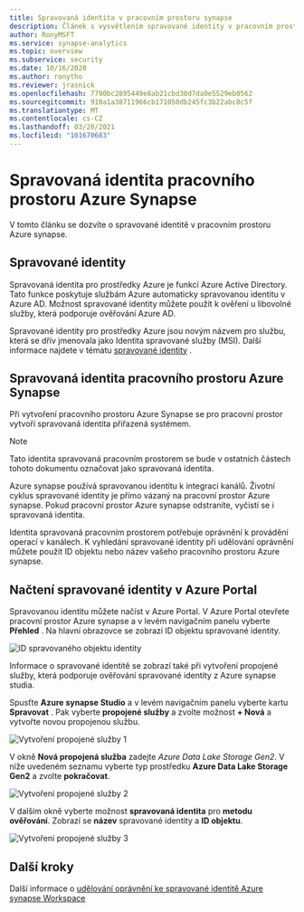 ```yaml
---
title: Spravovaná identita v pracovním prostoru synapse
description: Článek s vysvětlením spravované identity v pracovním prostoru Azure synapse
author: RonyMSFT
ms.service: synapse-analytics
ms.topic: overview
ms.subservice: security
ms.date: 10/16/2020
ms.author: ronytho
ms.reviewer: jrasnick
ms.openlocfilehash: 7790bc2895449e8ab21cbd30d7da0e5529eb0562
ms.sourcegitcommit: 910a1a38711966cb171050db245fc3b22abc8c5f
ms.translationtype: MT
ms.contentlocale: cs-CZ
ms.lasthandoff: 03/20/2021
ms.locfileid: "101670683"
---
```

# <a name="azure-synapse-workspace-managed-identity"></a>Spravovaná identita pracovního prostoru Azure Synapse

V tomto článku se dozvíte o spravované identitě v pracovním prostoru Azure synapse.

## <a name="managed-identities"></a>Spravované identity

Spravovaná identita pro prostředky Azure je funkcí Azure Active Directory. Tato funkce poskytuje službám Azure automaticky spravovanou identitu v Azure AD. Možnost spravované identity můžete použít k ověření u libovolné služby, která podporuje ověřování Azure AD.

Spravované identity pro prostředky Azure jsou novým názvem pro službu, která se dřív jmenovala jako Identita spravované služby (MSI). Další informace najdete v tématu [spravované identity](../../active-directory/managed-identities-azure-resources/overview.md) .

## <a name="azure-synapse-workspace-managed-identity"></a>Spravovaná identita pracovního prostoru Azure Synapse

Při vytvoření pracovního prostoru Azure Synapse se pro pracovní prostor vytvoří spravovaná identita přiřazená systémem.

>[!NOTE]
>Tato identita spravovaná pracovním prostorem se bude v ostatních částech tohoto dokumentu označovat jako spravovaná identita.

Azure synapse používá spravovanou identitu k integraci kanálů. Životní cyklus spravované identity je přímo vázaný na pracovní prostor Azure synapse. Pokud pracovní prostor Azure synapse odstraníte, vyčistí se i spravovaná identita.

Identita spravovaná pracovním prostorem potřebuje oprávnění k provádění operací v kanálech. K vyhledání spravované identity při udělování oprávnění můžete použít ID objektu nebo název vašeho pracovního prostoru Azure synapse.

## <a name="retrieve-managed-identity-in-azure-portal"></a>Načtení spravované identity v Azure Portal

Spravovanou identitu můžete načíst v Azure Portal. V Azure Portal otevřete pracovní prostor Azure synapse a v levém navigačním panelu vyberte **Přehled** . Na hlavní obrazovce se zobrazí ID objektu spravované identity.

![ID spravovaného objektu identity](./media/synapse-workspace-managed-identity/workspace-managed-identity-1.png)

Informace o spravované identitě se zobrazí také při vytvoření propojené služby, která podporuje ověřování spravované identity z Azure synapse studia.

Spusťte **Azure synapse Studio** a v levém navigačním panelu vyberte kartu **Spravovat** . Pak vyberte **propojené služby** a zvolte možnost **+ Nová** a vytvořte novou propojenou službu.

![Vytvoření propojené služby 1](./media/synapse-workspace-managed-identity/workspace-managed-identity-2.png)

V okně **Nová propojená služba** zadejte *Azure Data Lake Storage Gen2*. V níže uvedeném seznamu vyberte typ prostředku **Azure Data Lake Storage Gen2** a zvolte **pokračovat**.

![Vytvoření propojené služby 2](./media/synapse-workspace-managed-identity/workspace-managed-identity-3.png)

V dalším okně vyberte možnost **spravovaná identita** pro **metodu ověřování**. Zobrazí se **název** spravované identity a **ID objektu**.

![Vytvoření propojené služby 3](./media/synapse-workspace-managed-identity/workspace-managed-identity-4.png)

## <a name="next-steps"></a>Další kroky

Další informace o [udělování oprávnění ke spravované identitě Azure synapse Workspace](./how-to-grant-workspace-managed-identity-permissions.md)
